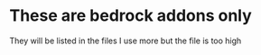 # These are bedrock addons only
They will be listed in the files
I use more but the file is too high
